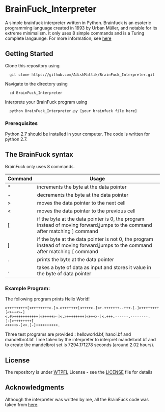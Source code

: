 # BrainFuck_Interpreter
A simple brainfuck interpreter written in Python. Brainfuck is an esoteric programming language created in 1993 by Urban Müller, and notable for its extreme minimalism. It only uses 8 simple commands and is a Turing complete langaunge. For more information, see [here](https://en.wikipedia.org/wiki/Brainfuck)

## Getting Started

Clone this repository using 
```
  git clone https://github.com/AdishMallik/BrainFuck_Interpreter.git
```

Navigate to the directory using
```
  cd BrainFuck_Interpreter
```

Interprete your BrainFuck program using
```
  python BrainFuck_Interpreter.py [your brainfuck file here]
```

### Prerequisites
Python 2.7 should be installed in your computer. The code is written for python 2.7.

## The BrainFuck syntax
BrainFuck only uses 8 commands.

|  Command   |  Usage                                    |
|------------|-------------------------------------------|
|     *      |increments the byte at the data pointer    |
|     -      |decrements the byte at the data pointer    |
|     >      |moves the data pointer to the next cell    |
|     <      |moves the data pointer to the previous cell|
|     \[     |if the byte at the data pointer is 0, the program instead of moving forward,jumps to the command after matching \] command|
|     \]     |if the byte at the data pointer is not 0, the program instead of moving forward,jumps to the command after matching \[ command|
|      .     |prints the byte at the data pointer|
|      ,     |takes a byte of data as input and stores it value in the byte of data pointer|

### Example Program:
The following program prints Hello World!
```BrainFuck
>+++++++++[<++++++++>-]<.>+++++++[<++++>-]<+.+++++++..+++.[-]>++++++++[<++++>-]
<.#>+++++++++++[<+++++>-]<.>++++++++[<+++>-]<.+++.------.--------.[-]>++++++++[
<++++>-]<+.[-]++++++++++.
```

Three test programs are provided : helloworld.bf, hanoi.bf and mandelbrot.bf
Time taken by the interpreter to interpret mandelbrot.bf and to create the mandelbrot set is  7294.171278 seconds (around 2.02 hours).


## License
The repository is under [WTPFL](http://www.wtfpl.net/) License - see the [LICENSE](LICENSE) file for details

## Acknowledgments
Although the interpreter was written by me, all the BrainFuck code was taken from [here](http://esoteric.sange.fi/brainfuck/bf-source/prog/). 

